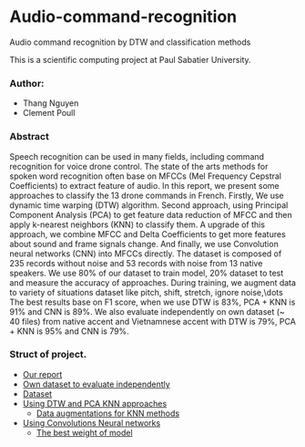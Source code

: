 # Audio-command-recognition
Audio command recognition by DTW and classification methods

This is a scientific computing project at Paul Sabatier University.
### Author:
- Thang Nguyen
- Clement Poull
### Abstract
Speech recognition can be used in many fields, including command recognition for voice drone control. The state of the arts methods for spoken word recognition often base on MFCCs (Mel Frequency Cepstral Coefficients) to extract feature of audio. In this report, we present some approaches to classify the 13 drone commands in French. Firstly, We use dynamic time warping (DTW) algorithm. Second approach, using Principal Component Analysis (PCA) to get feature data reduction of MFCC and then apply k-nearest neighbors (KNN) to classify them. A upgrade of this approach, we combine MFCC and Delta Coefficients to get more features about sound and frame signals change. And finally, we use Convolution neural networks (CNN) into MFCCs directly. The dataset is composed of  235 records without noise and 53 records with noise from 13 native speakers. We use 80\% of our dataset to train model, 20\% dataset to test and measure the accuracy of approaches. During training, we augment data to variety of situations dataset like pitch, shift, stretch, ignore noise,\dots The best results base on F1 score, when we use DTW is 83%, PCA + KNN is 91% and CNN is 89%. We also evaluate independently on own dataset (~ 40 files) from native accent and Vietnamnese accent with DTW is 79%, PCA + KNN is 95% and CNN is 79%.

### Struct of project.
- [Our report](report/report.pdf)
- [Own dataset to evaluate independently](own_drone_commands)
- [Dataset](corpus)
- [Using DTW and PCA KNN approaches](PracticeSessions.ipynb)
  + [Data augmentations for KNN methods](data_augr)
- [Using Convolutions Neural networks](mfcc_cnn.ipynb)
  + [The best weight of model](logs)
